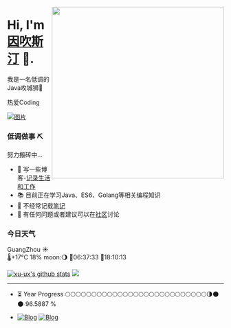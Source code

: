 <a href="https://xu-ux.github.io" target="_blank"><img align="right" width="400" src="https://cdn.jsdelivr.net/gh/xu-ux/static/img/blog/2021/cat.gif"></a>

# Hi, I'm [因吹斯汀](https://xu-ux.github.io) 👋.

我是一名低调的Java攻城狮🦁

热爱Coding

[![图片](https://mock.apifox.cn/m1/2137218-0-default/weather/test)](https://xu-ux.github.io)

### 低调做事 ⛏

努力搬砖中...
- 🌱 写一些博客-[记录生活和工作](https://xu-ux.github.io)
- 📚 目前正在学习Java、ES6、Golang等相关编程知识
- 🔭 不经常记载[笔记](https://xu-ux.github.io/note)
- 💬 有任何问题或者建议可以在[社区](https://github.com/xu-ux/note/discussions)讨论


### 今日天气

<!--START_WEATHER-->
GuangZhou ☀️  
🌡+17°C 18% moon:🌖
🌄06:37:33 🌇18:10:13
<!--END_WEATHER-->


[![xu-ux's github stats](https://github-readme-stats.vercel.app/api?username=xu-ux&show_icons=true&icon_color=0366d6&text_color=24292e&bg_color=ffffff&hide_title=true)](https://github.com/xu-ux/blog-crawl-admin)
![](https://github-readme-stats.vercel.app/api/top-langs/?username=xu-ux&layout=compact)

---
<!--START_SECTION:progressBar-->

- ⏳ Year Progress  🌕🌕🌕🌕🌕🌕🌕🌕🌕🌕🌕🌕🌕🌕🌕🌕🌕🌕🌕🌕🌕🌕🌕🌕🌕🌕🌕🌗🌑🌑  96.5887 %

<!--END_SECTION:progressBar-->

-
    [![Blog](https://img.shields.io/badge/Blog-博客园-blue?logo=Blogger&logoColor=white)](https://www.cnblogs.com/xu-ux/)
    [![Blog](https://img.shields.io/badge/Blog-CSDN-red?logo=Blogger&logoColor=red)](https://blog.csdn.net/qq_35341203)

<!--
- 
    [![WeChat](https://img.shields.io/badge/公众号-氘氚-brightgreen?logo=WeChat)](https://cdn.jsdelivr.net/gh/xu-ux/static/img/wxarticle/dao_chuan_official_accounts.png)
    [![Blog](https://img.shields.io/badge/Blog-博客园-blue?logo=Blogger&logoColor=white)](https://www.cnblogs.com/xu-ux/)
    [![Blog](https://img.shields.io/badge/Blog-CSDN-red?logo=Blogger&logoColor=red)](https://blog.csdn.net/qq_35341203)
    [![Blog](https://img.shields.io/badge/MyBlog-Powered%20By%20Hexo-7FFFD4?logo=Blogger&logoColor=7FFFD4)](https://blog.xuux.top/)
    [![知识库](https://img.shields.io/badge/Wiki-Powered%20By%20Vuepress-blue?logo=Wikipedia&logoColor=00BFFF)](https://wiki.xuux.top/)
    [![导航](https://img.shields.io/badge/Navigation-网址导航-yellow?logo=Ren'Py&logoColor=FF7F7F)](https://x-website.vercel.app/)
-->



<!--
**xu-ux/xu-ux** is a ✨ _special_ ✨ repository because its `README.md` (this file) appears on your GitHub profile.

Here are some ideas to get you started:
- 🔭 I’m currently working on a Java project
- 🌱 I’m currently learning golang and javascipt ES6
- 🔭 I’m currently working on ...
- 🌱 I’m currently learning ...
- 👯 I’m looking to collaborate on ...
- 🤔 I’m looking for help with ...
- 💬 Ask me about ...
- 📫 How to reach me: ...
- 😄 Pronouns: ...
- ⚡ Fun fact: ...
-->
